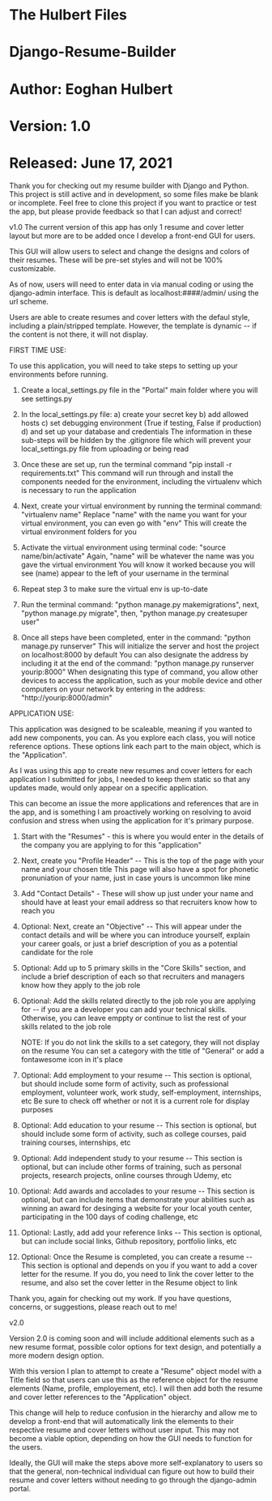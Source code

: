 # The Hulbert Files
# Django-Resume-Builder
# Author: Eoghan Hulbert
# Version: 1.0
# Released: June 17, 2021

Thank you for checking out my resume builder with Django and Python.
This project is still active and in development, so some files make be blank or incomplete.
Feel free to clone this project if you want to practice or test the app, but please provide
feedback so that I can adjust and correct!

v1.0
The current version of this app has only 1 resume and cover letter layout but more are to be added
once I develop a front-end GUI for users.

This GUI will allow users to select and change the designs and colors of their resumes. 
These will be pre-set styles and will not be 100% customizable.

As of now, users will need to enter data in via manual coding or using the django-admin interface.
This is default as localhost:####/admin/ using the url scheme.

Users are able to create resumes and cover letters with the defaul style, including a plain/stripped
template. However, the template is dynamic -- if the content is not there, it will not display.

FIRST TIME USE:

To use this application, you will need to take steps to setting up your environments before running.

1) Create a local_settings.py file in the "Portal" main folder where you will see settings.py

2) In the local_settings.py file:
    a) create your secret key
    b) add allowed hosts
    c) set debugging environment (True if testing, False if production)
    d) and set up your database and credentials
   The information in these sub-steps will be hidden by the .gitignore file which will prevent
   your local_settings.py file from uploading or being read

3) Once these are set up, run the terminal command "pip install -r requirements.txt"
   This command will run through and install the components needed for the environment, including
   the virtualenv which is necessary to run the application

4) Next, create your virtual environment by running the terminal command: "virtualenv name"
   Replace "name" with the name you want for your virtual environment, you can even go with "env"
   This will create the virtual environment folders for you

5) Activate the virtual environment using terminal code: "source name/bin/activate"
   Again, "name" will be whatever the name was you gave the virtual environment
   You will know it worked because you will see (name) appear to the left of your username in the
   terminal

6) Repeat step 3 to make sure the virtual env is up-to-date

7) Run the terminal command: "python manage.py makemigrations",
   next, "python manage.py migrate",
   then, "python manage.py createsuper user"

8) Once all steps have been completed, enter in the command: "python manage.py runserver"
   This will initialize the server and host the project on localhost:8000 by default
   You can also designate the address by including it at the end of the command: 
        "python manage.py runserver yourip:8000"
    When designating this type of command, you allow other devices to access the application,
    such as your mobile device and other computers on your network by entering in the address:
        "http://yourip:8000/admin"

APPLICATION USE:

This application was designed to be scaleable, meaning if you wanted to add new components, you can.
As you explore each class, you will notice reference options. These options link each part to the main
object, which is the "Application".

As I was using this app to create new resumes and cover letters for each application I submitted for
jobs, I needed to keep them static so that any updates made, would only appear on a specific application.

This can become an issue the more applications and references that are in the app, and is something I 
am proactively working on resolving to avoid confusion and stress when using the application for it's
primary purpose.

1) Start with the "Resumes" - this is where you would enter in the details of the company you are applying
   to for this "application"

2) Next, create you "Profile Header" -- This is the top of the page with your name and your chosen title
   This page will also have a spot for phonetic pronuniation of your name, just in case yours is uncommon
   like mine

3) Add "Contact Details" - These will show up just under your name and should have at least your email
   address so that recruiters know how to reach you

4) Optional: Next, create an "Objective" -- This will appear under the contact details and will be where you
             can introduce yourself, explain your career goals, or just a brief description of you as a
             potential candidate for the role

5) Optional: Add up to 5 primary skills in the "Core Skills" section, and include a brief description of
             each so that recruiters and managers know how they apply to the job role

6) Optional: Add the skills related directly to the job role you are applying for -- if you are a developer
             you can add your technical skills. Otherwise, you can leave emppty or continue to list the rest
             of your skills related to the job role
    
    NOTE: If you do not link the skills to a set category, they will not display on the resume
          You can set a category with the title of "General" or add a fontawesome icon in it's place

7) Optional: Add employment to your resume -- This section is optional, but should include some form of
             activity, such as professional employment, volunteer work, work study, self-employment, 
             internships, etc
             Be sure to check off whether or not it is a current role for display purposes

8) Optional: Add education to your resume -- This section is optional, but should include some form of
             activity, such as college courses, paid training courses, internships, etc

9) Optional: Add independent study to your resume -- This section is optional, but can include other forms of
             training, such as personal projects, research projects, online courses through Udemy, etc

10) Optional: Add awards and accolades to your resume -- This section is optional, but can include items that
              demonstrate your abilities such as winning an award for desinging a website for your local youth
              center, participating in the 100 days of coding challenge, etc

11) Optional: Lastly, add add your reference links -- This section is optional, but can include social links,
              Github repository, portfolio links, etc

12) Optional: Once the Resume is completed, you can create a resume -- This section is optional and depends
              on you if you want to add a cover letter for the resume. If you do, you need to link the cover
              letter to the resume, and also set the cover letter in the Resume object to link

Thank you, again for checking out my work. If you have questions, concerns, or suggestions, please reach out to me!

v2.0

Version 2.0 is coming soon and will include additional elements such as a new resume format, possible color 
options for text design, and potentially a more modern design option.

With this version I plan to attempt to create a "Resume" object model with a Title field so that users
can use this as the reference object for the resume elements (Name, profile, employement, etc). I will then
add both the resume and cover letter references to the "Application" object.

This change will help to reduce confusion in the hierarchy and allow me to develop a front-end that will
automatically link the elements to their respective resume and cover letters without user input. This may
not become a viable option, depending on how the GUI needs to function for the users.

Ideally, the GUI will make the steps above more self-explanatory to users so that the general,
non-technical individual can figure out how to build their resume and cover letters without needing to go 
through the django-admin portal.
